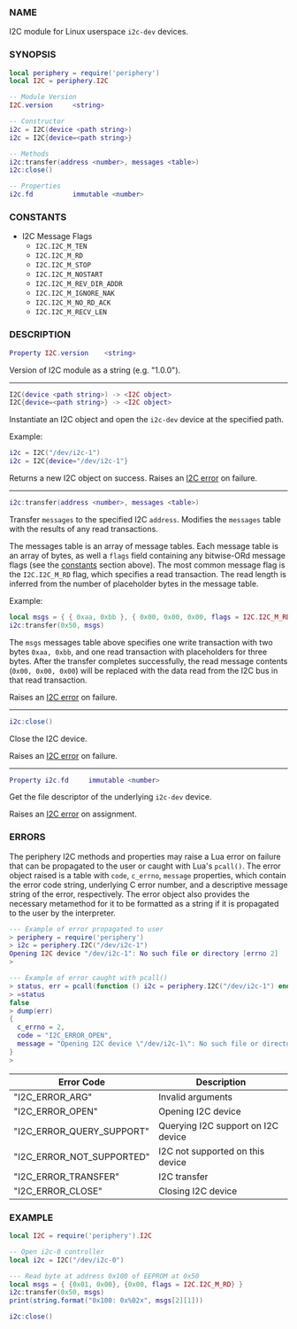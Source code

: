 ### NAME

I2C module for Linux userspace `i2c-dev` devices.

### SYNOPSIS

``` lua
local periphery = require('periphery')
local I2C = periphery.I2C

-- Module Version
I2C.version     <string>

-- Constructor
i2c = I2C(device <path string>)
i2c = I2C{device=<path string>}

-- Methods
i2c:transfer(address <number>, messages <table>)
i2c:close()

-- Properties
i2c.fd          immutable <number>
```

### CONSTANTS

* I2C Message Flags
    * `I2C.I2C_M_TEN`
    * `I2C.I2C_M_RD`
    * `I2C.I2C_M_STOP`
    * `I2C.I2C_M_NOSTART`
    * `I2C.I2C_M_REV_DIR_ADDR`
    * `I2C.I2C_M_IGNORE_NAK`
    * `I2C.I2C_M_NO_RD_ACK`
    * `I2C.I2C_M_RECV_LEN`

### DESCRIPTION

``` lua
Property I2C.version    <string>
```
Version of I2C module as a string (e.g. "1.0.0").

--------------------------------------------------------------------------------

``` lua
I2C(device <path string>) -> <I2C object>
I2C{device=<path string>} -> <I2C object>
```
Instantiate an I2C object and open the `i2c-dev` device at the specified path.

Example:
``` lua
i2c = I2C("/dev/i2c-1")
i2c = I2C{device="/dev/i2c-1"}
```

Returns a new I2C object on success. Raises an [I2C error](#errors) on failure.

--------------------------------------------------------------------------------

``` lua
i2c:transfer(address <number>, messages <table>)
```
Transfer `messages` to the specified I2C `address`. Modifies the `messages` table with the results of any read transactions.

The messages table is an array of message tables. Each message table is an array of bytes, as well a `flags` field containing any bitwise-ORd message flags (see the [constants](#constants) section above). The most common message flag is the `I2C.I2C_M_RD` flag, which specifies a read transaction. The read length is inferred from the number of placeholder bytes in the message table.

Example:
``` lua
local msgs = { { 0xaa, 0xbb }, { 0x00, 0x00, 0x00, flags = I2C.I2C_M_RD } }
i2c:transfer(0x50, msgs)
```
The `msgs` messages table above specifies one write transaction with two bytes `0xaa, 0xbb`, and one read transaction with placeholders for three bytes. After the transfer completes successfully, the read message contents (`0x00, 0x00, 0x00`) will be replaced with the data read from the I2C bus in that read transaction.

Raises an [I2C error](#errors) on failure.

--------------------------------------------------------------------------------

``` lua
i2c:close()
```
Close the I2C device.

Raises an [I2C error](#errors) on failure.

--------------------------------------------------------------------------------

``` lua
Property i2c.fd     immutable <number>
```
Get the file descriptor of the underlying `i2c-dev` device.

Raises an [I2C error](#errors) on assignment.

### ERRORS

The periphery I2C methods and properties may raise a Lua error on failure that can be propagated to the user or caught with Lua's `pcall()`. The error object raised is a table with `code`, `c_errno`, `message` properties, which contain the error code string, underlying C error number, and a descriptive message string of the error, respectively. The error object also provides the necessary metamethod for it to be formatted as a string if it is propagated to the user by the interpreter.

``` lua
--- Example of error propagated to user
> periphery = require('periphery')
> i2c = periphery.I2C("/dev/i2c-1")
Opening I2C device "/dev/i2c-1": No such file or directory [errno 2]
> 

--- Example of error caught with pcall()
> status, err = pcall(function () i2c = periphery.I2C("/dev/i2c-1") end)
> =status
false
> dump(err)
{
  c_errno = 2,
  code = "I2C_ERROR_OPEN",
  message = "Opening I2C device \"/dev/i2c-1\": No such file or directory [errno 2]"
}
> 
```

| Error Code                | Description                           |
|---------------------------|---------------------------------------|
| "I2C_ERROR_ARG"           | Invalid arguments                     |
| "I2C_ERROR_OPEN"          | Opening I2C device                    |
| "I2C_ERROR_QUERY_SUPPORT" | Querying I2C support on I2C device    |
| "I2C_ERROR_NOT_SUPPORTED" | I2C not supported on this device      |
| "I2C_ERROR_TRANSFER"      | I2C transfer                          |
| "I2C_ERROR_CLOSE"         | Closing I2C device                    |

### EXAMPLE

``` lua
local I2C = require('periphery').I2C

-- Open i2c-0 controller
local i2c = I2C("/dev/i2c-0")

--- Read byte at address 0x100 of EEPROM at 0x50
local msgs = { {0x01, 0x00}, {0x00, flags = I2C.I2C_M_RD} }
i2c:transfer(0x50, msgs)
print(string.format("0x100: 0x%02x", msgs[2][1]))

i2c:close()
```

